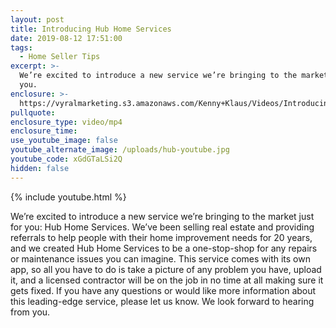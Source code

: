 ```yaml
---
layout: post
title: Introducing Hub Home Services
date: 2019-08-12 17:51:00
tags:
  - Home Seller Tips
excerpt: >-
  We’re excited to introduce a new service we’re bringing to the market just for
  you.
enclosure: >-
  https://vyralmarketing.s3.amazonaws.com/Kenny+Klaus/Videos/Introducing+Hub+Home+Services.mp4
pullquote:
enclosure_type: video/mp4
enclosure_time:
use_youtube_image: false
youtube_alternate_image: /uploads/hub-youtube.jpg
youtube_code: xGdGTaLSi2Q
hidden: false
---
```


{% include youtube.html %}

We’re excited to introduce a new service we’re bringing to the market just for you: Hub Home Services. We’ve been selling real estate and providing referrals to help people with their home improvement needs for 20 years, and we created Hub Home Services to be a one-stop-shop for any repairs or maintenance issues you can imagine. This service comes with its own app, so all you have to do is take a picture of any problem you have, upload it, and a licensed contractor will be on the job in no time at all making sure it gets fixed. If you have any questions or would like more information about this leading-edge service, please let us know. We look forward to hearing from you.